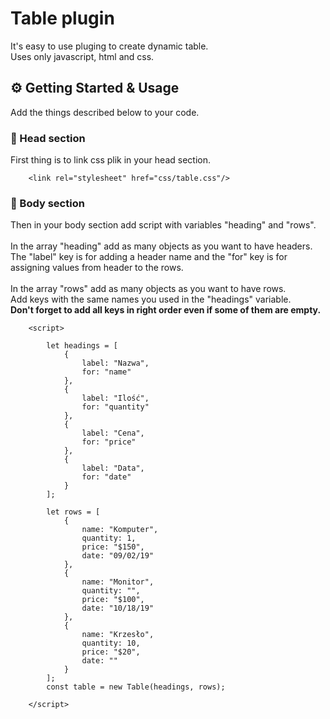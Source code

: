 # Table plugin

It's easy to use pluging to create dynamic table.  <br/>
Uses only javascript, html and css.

## ⚙ Getting Started & Usage

Add the things described below to your code.

### 📌 Head section

First thing is to link css plik in your head section.

```
    <link rel="stylesheet" href="css/table.css"/>
```

### 📌 Body section
Then in your body section add script with variables "heading" and "rows". <br/><br/>
In the array "heading" add as many objects as you want to have headers. <br/> 
The "label" key is for adding a header name and the "for" key is for assigning values from header to the rows.<br/><br/> 
In the array "rows" add as many objects as you want to have rows. <br/> 
Add keys with the same names you used in the "headings" variable.<br/> 
<b>Don't forget to add all keys in right order even if some of them are empty.</b>

```
    <script>

        let headings = [
            {
                label: "Nazwa",
                for: "name"
            },
            {
                label: "Ilość",
                for: "quantity"
            },
            {
                label: "Cena",
                for: "price"
            },
            {
                label: "Data",
                for: "date"
            }
        ];

        let rows = [
            {
                name: "Komputer",
                quantity: 1,
                price: "$150",
                date: "09/02/19"
            },
            {
                name: "Monitor",
                quantity: "",
                price: "$100",
                date: "10/18/19"
            },
            {
                name: "Krzesło",
                quantity: 10,
                price: "$20",
                date: ""
            }
        ];
        const table = new Table(headings, rows);   

    </script>

```
